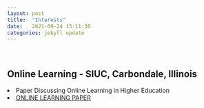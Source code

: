 ```yaml
---
layout: post
title:  "Interests"
date:   2021-09-24 13:11:36
categories: jekyll update
---
```

<br>

Online Learning - SIUC, Carbondale, Illinois  
---
<li>Paper Discussing Online Learning in Higher Education</li>
<li><a href="https://jmillersiu.github.io/assets/Miller_Online_Learning_pdf.pdf" download>ONLINE LEARNING PAPER</a></li>
<br>

